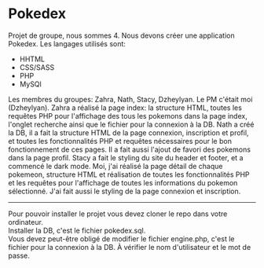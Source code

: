 # Pokedex

Projet de groupe, nous sommes 4. Nous devons créer une application Pokedex. 
Les langages utilisés sont: 
- HHTML
- CSS/SASS
- PHP
- MySQl

Les membres du groupes: Zahra, Nath, Stacy, Dzheylyan. Le PM c'était moi (Dzheylyan).
Zahra a réalisé la page index: la structure HTML, toutes les requêtes PHP pour l'affichage des tous les pokemons dans la page index, l'onglet recherche ainsi que le fichier pour la connexion à la DB.
Nath a créé la DB, il a fait la structure HTML de la page connexion, inscription et profil, et toutes les fonctionnalités PHP et requêtes nécessaires pour le bon fonctionnement de ces pages. Il a fait aussi l'ajout de favori des pokemons dans la page profil. 
Stacy a fait le styling du site du header et footer, et a commencé le dark mode.
Moi, j'ai réalisé la page détail de chaque pokemeon, structure HTML et réalisation de toutes les fonctionnalités PHP et les requêtes pour l'affichage de toutes les informations du pokemon sélectionné. J'ai fait aussi le styling de la page connexion et inscription.
___________________________________________________________________________________________________

Pour pouvoir installer le projet vous devez cloner le repo dans votre ordinateur.   
Installer la DB, c'est le fichier pokedex.sql.  
Vous devez peut-être obligé de modifier le fichier engine.php, c'est le fichier pour la connexion à la DB. À vérifier le nom d'utilisateur et le mot de passe.
